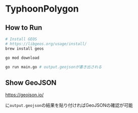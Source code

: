 # TyphoonPolygon

## How to Run

```sh
# Install GEOS
# https://libgeos.org/usage/install/
brew install geos
```

```sh
go mod download
```

```sh
go run main.go # output.geojsonが書き出される
```

## Show GeoJSON

https://geojson.io/

に`output.geojson`の結果を貼り付ければGeoJSONの確認が可能
